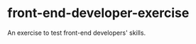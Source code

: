front-end-developer-exercise
============================

An exercise to test front-end developers' skills.
